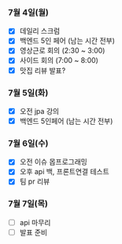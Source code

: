 ### 7월 4일(월)
- [x] 데일리 스크럼
- [x] 백엔드 5인 페어 (남는 시간 전부)
- [x] 영상근로 회의 (2:30 ~ 3:00)
- [x] 사이드 회의 (7:00 ~ 8:00)
- [x] 맛집 리뷰 발표?

### 7월 5일(화)
- [x] 오전 jpa 강의
- [x] 백엔드 5인페어 (남는 시간 전부)

### 7월 6일(수)
- [x] 오전 이슈 몹프로그래밍
- [x] 오후 api 백, 프론트연결 테스트
- [x] 팀 pr 리뷰

### 7월 7일(목)
- [ ] api 마무리
- [ ] 발표 준비

